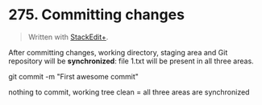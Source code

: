 # 275. Committing changes


> Written with [StackEdit+](https://stackedit.net/).

After committing changes, working directory, staging area and Git repository will be **synchronized**: file 1.txt will be present in all three areas.

git commit -m "First awesome commit"

nothing to commit, working tree clean = all three areas are synchronized

 
<!--stackedit_data:
eyJoaXN0b3J5IjpbLTk4Mzk3OTU0NiwxNTc2NzE0NDY1XX0=
-->